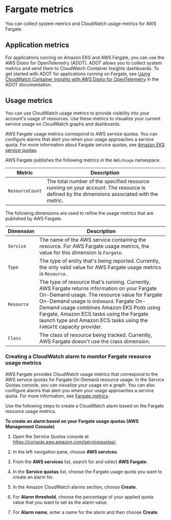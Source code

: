 # Fargate metrics<a name="monitoring-fargate-usage"></a>

You can collect system metrics and CloudWatch usage metrics for AWS Fargate\.

## Application metrics<a name="fargate-application-metrics"></a>

For applications running on Amazon EKS and AWS Fargate, you can use the AWS Distro for OpenTelemetry \(ADOT\)\. ADOT allows you to collect system metrics and send them to CloudWatch Container Insights dashboards\. To get started with ADOT for applications running on Fargate, see [Using CloudWatch Container Insights with AWS Distro for OpenTelemetry](https://aws-otel.github.io/docs/getting-started/container-insights) in the ADOT documentation\.

## Usage metrics<a name="fargate-usage-metrics"></a>

You can use CloudWatch usage metrics to provide visibility into your account's usage of resources\. Use these metrics to visualize your current service usage on CloudWatch graphs and dashboards\.

AWS Fargate usage metrics correspond to AWS service quotas\. You can configure alarms that alert you when your usage approaches a service quota\. For more information about Fargate service quotas, see [Amazon EKS service quotas](service-quotas.md)\.

AWS Fargate publishes the following metrics in the `AWS/Usage` namespace\.


|  Metric  |  Description  | 
| --- | --- | 
|  `ResourceCount`  |  The total number of the specified resource running on your account\. The resource is defined by the dimensions associated with the metric\.  | 

The following dimensions are used to refine the usage metrics that are published by AWS Fargate\.


|  Dimension  |  Description  | 
| --- | --- | 
|  `Service`  |  The name of the AWS service containing the resource\. For AWS Fargate usage metrics, the value for this dimension is `Fargate`\.  | 
|  `Type`  |  The type of entity that's being reported\. Currently, the only valid value for AWS Fargate usage metrics is `Resource`\.  | 
|  `Resource`  |  The type of resource that's running\. Currently, AWS Fargate returns information on your Fargate On\-Demand usage\. The resource value for Fargate On\-Demand usage is `OnDemand`\.  Fargate On\-Demand usage combines Amazon EKS Pods using Fargate, Amazon ECS tasks using the Fargate launch type and Amazon ECS tasks using the `FARGATE` capacity provider\.   | 
|  `Class`  |  The class of resource being tracked\. Currently, AWS Fargate doesn't use the class dimension\.  | 

### Creating a CloudWatch alarm to monitor Fargate resource usage metrics<a name="service-quota-alarm"></a>

AWS Fargate provides CloudWatch usage metrics that correspond to the AWS service quotas for Fargate On\-Demand resource usage\. In the Service Quotas console, you can visualize your usage on a graph\. You can also configure alarms that alert you when your usage approaches a service quota\. For more information, see [Fargate metrics](#monitoring-fargate-usage)\.

Use the following steps to create a CloudWatch alarm based on the Fargate resource usage metrics\.

**To create an alarm based on your Fargate usage quotas \(AWS Management Console\)**

1. Open the Service Quotas console at [https://console\.aws\.amazon\.com/servicequotas/](https://console.aws.amazon.com/servicequotas/)\.

1. In the left navigation pane, choose **AWS services**\.

1. From the **AWS services** list, search for and select **AWS Fargate**\.

1. In the **Service quotas** list, choose the Fargate usage quota you want to create an alarm for\.

1. In the Amazon CloudWatch alarms section, choose **Create**\.

1. For **Alarm threshold**, choose the percentage of your applied quota value that you want to set as the alarm value\.

1. For **Alarm name**, enter a name for the alarm and then choose **Create**\.